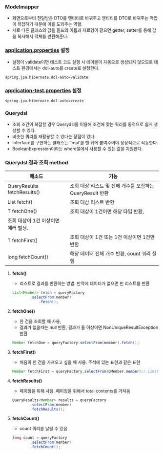 ### Modelmapper

- 화면으로부터 전달받은 DTO를 엔티티로 바꿔주고 엔티티를 DTO로 바꿔주는 작업이 복잡하기 때문에 이를 도와주는 역할.
- 서로 다른 클래스의 값을 필드의 이름과 자료형이 같으면 getter, setter를 통해 값을 복사해서 객체를 반환해준다.

### [application.properties](http://application.properties) 설정

- 설정이 validate이면 테스트 코드 실행 시 테이블이 자동으로 생성되지 않으므로 테스트 환경에서는 ddl-auto를 create로 설정한다.

`spring.jpa.hibernate.ddl-auto=validate`

### [application-test.properties](http://application.properties) 설정

`spring.jpa.hibernate.ddl-auto=create`

### Querydsl

- 조회 조건이 복잡할 경우 Querydsl를 이용해 조건에 맞는 쿼리를 동적으로 쉽게 생성할 수 있다.
- 비슷한 쿼리를 재활용할 수 있다는 장점이 있다.
- Interface를 구현하는 클래스는 ‘Impl’를 맨 뒤에 붙여주어야 정상적으로 작동한다.
- BooleanExpression이라는 where절에서 사용할 수 있는 값을 지원한다.

### Querydsl 결과 조회 method

| 메소드 | 기능 |
| --- | --- |
| QueryResults<T> fetchResults() | 조회 대상 리스트 및 전헤 개수를 포함하는 QueryResult 반환 |
| List<T> fetch() | 조회 대상 리스트 반환 |
| T fetchOne() | 조회 대상이 1건이면 해당 타입 반환,
조회 대상이 1건 이상이면 에러 발생. |
| T fetchFirst() | 조회 대상이 1건 또는 1건 이상이면 1건만 반환 |
| long fetchCount() | 해당 데이터 전체 개수 반환, count 쿼리 실행 |
1. **fetch()**
    - 리스트로 결과를 반환하는 방법. 만약에 데이터가 없으면 빈 리스트를 반환
    
    ```java
    List<Member> fetch = queryFactory
    		.selectFrom(member)
            	.fetch();
    ```
    
2. **fetchOne()**
    - 한 건을 조회할 때 사용,
    - 결과가 없을때는 null 반환, 결과가 둘 이상이면 NonUniqueResultException 반환
    
    ```java
    Member fetchOne = queryFactory.selectFrom(member).fetch();
    ```
    
3. **fetchFirst()**
    - 처음의 한 건을 가져오고 싶을 때 사용. 주석에 있는 표현과 같은 표현
    
    ```java
    Member fetchFirst = queryFactory.selectFrom(QMember.member)//.limit(1).fetchOne().fetchFirst();
    ```
    
4. **fetchResults()**
    - 페이징을 위해 사용. 페이징을 위해서 total contents를 가져옴
    
    ```java
    QueryResults<Member> results = queryFactory
    		.selectFrom(member)
    		.fetchResults();
    ```
    
5. **fetchCount()**
    - count 쿼리를 날릴 수 있음
    
    ```java
    long count = queryFactory
    		.selectFrom(member)
    		.fetchCount();
    ```
